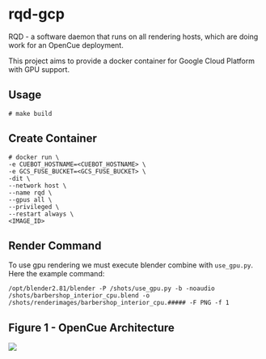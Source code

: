 # rqd-gcp

RQD - a software daemon that runs on all rendering hosts, which are doing work for an OpenCue deployment.

This project aims to provide a docker container for Google Cloud Platform with GPU support.

Usage
-----
~~~~
# make build
~~~~

Create Container
----------------
~~~~
# docker run \
-e CUEBOT_HOSTNAME=<CUEBOT_HOSTNAME> \
-e GCS_FUSE_BUCKET=<GCS_FUSE_BUCKET> \
-dit \
--network host \
--name rqd \
--gpus all \
--privileged \
--restart always \
<IMAGE_ID>
~~~~

Render Command
--------------

To use gpu rendering we must execute blender combine with `use_gpu.py`. Here the example command:

~~~~
/opt/blender2.81/blender -P /shots/use_gpu.py -b -noaudio /shots/barbershop_interior_cpu.blend -o /shots/renderimages/barbershop_interior_cpu.##### -F PNG -f 1
~~~~

Figure 1 - OpenCue Architecture
--------------------------------

![](https://www.opencue.io/docs/images/opencue_architecture.svg)
